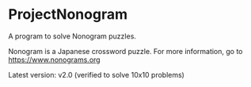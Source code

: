# ProjectNonogram
A program to solve Nonogram puzzles.

Nonogram is a Japanese crossword puzzle. For more information, go to https://www.nonograms.org

Latest version: v2.0 (verified to solve 10x10 problems)
